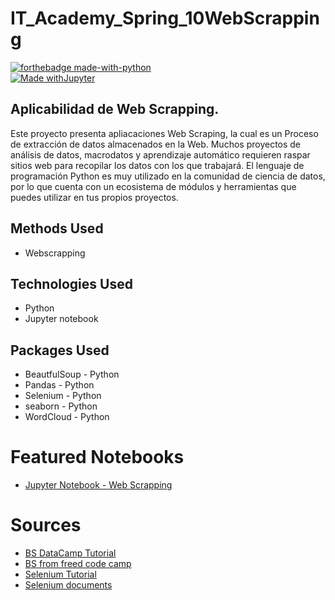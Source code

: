 # IT_Academy_Spring_10WebScrapping

[![forthebadge made-with-python](http://ForTheBadge.com/images/badges/made-with-python.svg)](https://www.python.org/)  
[![Made withJupyter](https://img.shields.io/badge/Made%20with-Jupyter-orange?style=for-the-badge&logo=Jupyter)](https://jupyter.org/try)


## Aplicabilidad de Web Scrapping.
Este proyecto presenta apliacaciones Web Scraping, la cual es un Proceso de extracción de datos almacenados en la Web. Muchos proyectos de análisis de datos, macrodatos y aprendizaje automático requieren raspar sitios web para recopilar los datos con los que trabajará. El lenguaje de programación Python es muy utilizado en la comunidad de ciencia de datos, por lo que cuenta con un ecosistema de módulos y herramientas que puedes utilizar en tus propios proyectos.

## Methods Used
* Webscrapping

## Technologies Used
* Python
* Jupyter notebook

## Packages Used
* BeautfulSoup - Python
* Pandas - Python
* Selenium - Python
* seaborn - Python
* WordCloud - Python


# Featured Notebooks
* [Jupyter Notebook - Web Scrapping](https://github.com/neiluz/IT_Academy_Spring_10WebScrapping/blob/main/Web%20Scrapping.ipynb)

# Sources
* [BS DataCamp Tutorial](https://www.datacamp.com/tutorial/web-scraping-python-nlp)
* [BS from freed code camp](https://www.freecodecamp.org/news/scraping-wikipedia-articles-with-python/)
* [Selenium Tutorial](https://realpython.com/modern-web-automation-with-python-and-selenium/)
* [Selenium documents](https://www.selenium.dev/documentation/webdriver/getting_started/first_script/) 
